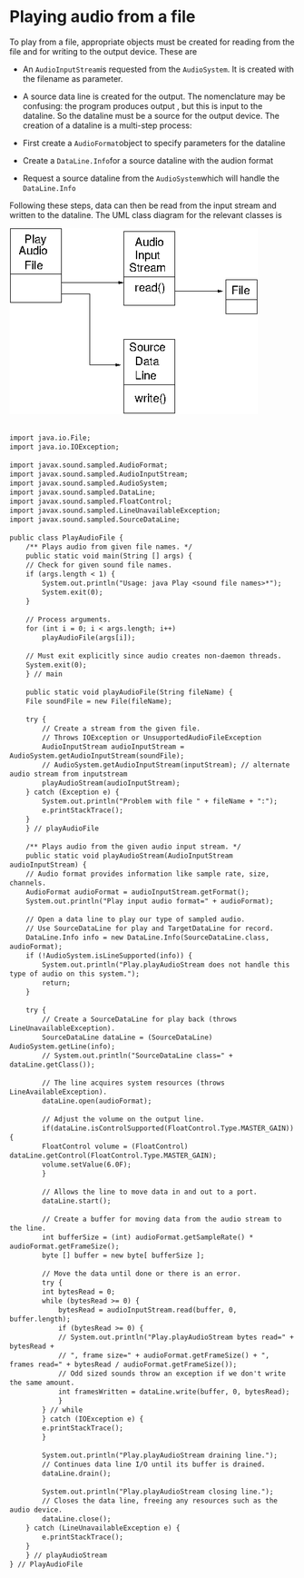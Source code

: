 #  Playing audio from a file 

To play from a file, appropriate objects must be created for reading
      from the file and for writing to the output device. These are

+  An
 `AudioInputStream`is requested from the
 `AudioSystem`. It is created with the filename as
	  parameter.


+  A source data line is created for the output. The nomenclature
	  may be confusing: the program produces
output
, but this
	  is
input
to the dataline. So the dataline must be a source
	  for the output device. The creation of a dataline is a multi-step
	  process:

+  First create a
 `AudioFormat`object to specify
	      parameters for the dataline


+  Create a
 `DataLine.Info`for a source dataline with
	      the audion format


+  Request a source dataline from the
 `AudioSystem`which
	      will handle the
 `DataLine.Info`







Following these steps, data can then be read from the input stream and written
      to the dataline.
      The UML class diagram for the relevant classes is

![alt text](PlayAudioFile.png)


```

import java.io.File;
import java.io.IOException;
     
import javax.sound.sampled.AudioFormat;
import javax.sound.sampled.AudioInputStream;
import javax.sound.sampled.AudioSystem;
import javax.sound.sampled.DataLine;
import javax.sound.sampled.FloatControl;
import javax.sound.sampled.LineUnavailableException;
import javax.sound.sampled.SourceDataLine;
     
public class PlayAudioFile {
    /** Plays audio from given file names. */
    public static void main(String [] args) {
	// Check for given sound file names.
	if (args.length < 1) {
	    System.out.println("Usage: java Play <sound file names>*");
	    System.exit(0);
	}
     
	// Process arguments.
	for (int i = 0; i < args.length; i++)
	    playAudioFile(args[i]);
     
	// Must exit explicitly since audio creates non-daemon threads.
	System.exit(0);
    } // main
     
    public static void playAudioFile(String fileName) {
	File soundFile = new File(fileName);
     
	try {
	    // Create a stream from the given file.
	    // Throws IOException or UnsupportedAudioFileException
	    AudioInputStream audioInputStream = AudioSystem.getAudioInputStream(soundFile);
	    // AudioSystem.getAudioInputStream(inputStream); // alternate audio stream from inputstream
	    playAudioStream(audioInputStream);
	} catch (Exception e) {
	    System.out.println("Problem with file " + fileName + ":");
	    e.printStackTrace();
	}
    } // playAudioFile
     
    /** Plays audio from the given audio input stream. */
    public static void playAudioStream(AudioInputStream audioInputStream) {
	// Audio format provides information like sample rate, size, channels.
	AudioFormat audioFormat = audioInputStream.getFormat();
	System.out.println("Play input audio format=" + audioFormat);
     
	// Open a data line to play our type of sampled audio.
	// Use SourceDataLine for play and TargetDataLine for record.
	DataLine.Info info = new DataLine.Info(SourceDataLine.class, audioFormat);
	if (!AudioSystem.isLineSupported(info)) {
	    System.out.println("Play.playAudioStream does not handle this type of audio on this system.");
	    return;
	}
     
	try {
	    // Create a SourceDataLine for play back (throws LineUnavailableException).
	    SourceDataLine dataLine = (SourceDataLine) AudioSystem.getLine(info);
	    // System.out.println("SourceDataLine class=" + dataLine.getClass());
     
	    // The line acquires system resources (throws LineAvailableException).
	    dataLine.open(audioFormat);
     
	    // Adjust the volume on the output line.
	    if(dataLine.isControlSupported(FloatControl.Type.MASTER_GAIN)) {
		FloatControl volume = (FloatControl) dataLine.getControl(FloatControl.Type.MASTER_GAIN);
		volume.setValue(6.0F);
	    }
     
	    // Allows the line to move data in and out to a port.
	    dataLine.start();
     
	    // Create a buffer for moving data from the audio stream to the line.
	    int bufferSize = (int) audioFormat.getSampleRate() * audioFormat.getFrameSize();
	    byte [] buffer = new byte[ bufferSize ];
     
	    // Move the data until done or there is an error.
	    try {
		int bytesRead = 0;
		while (bytesRead >= 0) {
		    bytesRead = audioInputStream.read(buffer, 0, buffer.length);
		    if (bytesRead >= 0) {
			// System.out.println("Play.playAudioStream bytes read=" + bytesRead +
			// ", frame size=" + audioFormat.getFrameSize() + ", frames read=" + bytesRead / audioFormat.getFrameSize());
			// Odd sized sounds throw an exception if we don't write the same amount.
			int framesWritten = dataLine.write(buffer, 0, bytesRead);
		    }
		} // while
	    } catch (IOException e) {
		e.printStackTrace();
	    }
     
	    System.out.println("Play.playAudioStream draining line.");
	    // Continues data line I/O until its buffer is drained.
	    dataLine.drain();
     
	    System.out.println("Play.playAudioStream closing line.");
	    // Closes the data line, freeing any resources such as the audio device.
	    dataLine.close();
	} catch (LineUnavailableException e) {
	    e.printStackTrace();
	}
    } // playAudioStream
} // PlayAudioFile


```


